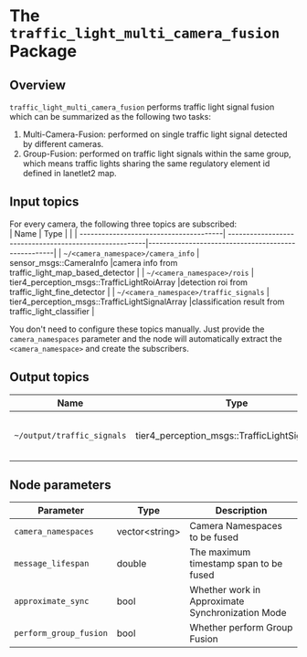# The `traffic_light_multi_camera_fusion` Package

## Overview

`traffic_light_multi_camera_fusion` performs traffic light signal fusion which can be summarized as the following two tasks:

1. Multi-Camera-Fusion: performed on single traffic light signal detected by different cameras.
2. Group-Fusion: performed on traffic light signals within the same group, which means traffic lights sharing the same regulatory element id defined in lanetlet2 map.

## Input topics

For every camera, the following three topics are subscribed:  
| Name | Type | |
| ---------------------------------------| -------------------------------------------------------|----------------------------------------------------|
| `~/<camera_namespace>/camera_info` | sensor_msgs::CameraInfo |camera info from traffic_light_map_based_detector |
| `~/<camera_namespace>/rois` | tier4_perception_msgs::TrafficLightRoiArray |detection roi from traffic_light_fine_detector |
| `~/<camera_namespace>/traffic_signals` | tier4_perception_msgs::TrafficLightSignalArray |classification result from traffic_light_classifier |

You don't need to configure these topics manually. Just provide the `camera_namespaces` parameter and the node will automatically extract the `<camera_namespace>` and create the subscribers.

## Output topics

| Name                       | Type                                           | Description                        |
| -------------------------- | ---------------------------------------------- | ---------------------------------- |
| `~/output/traffic_signals` | tier4_perception_msgs::TrafficLightSignalArray | traffic light signal fusion result |

## Node parameters

| Parameter              | Type            | Description                                      |
| ---------------------- | --------------- | ------------------------------------------------ |
| `camera_namespaces`    | vector\<string> | Camera Namespaces to be fused                    |
| `message_lifespan`     | double          | The maximum timestamp span to be fused           |
| `approximate_sync`     | bool            | Whether work in Approximate Synchronization Mode |
| `perform_group_fusion` | bool            | Whether perform Group Fusion                     |
